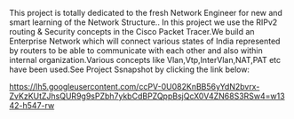 This project is totally dedicated to the fresh Network Engineer for new and smart learning of the Network Structure.. In this project we use the RIPv2 routing & Security concepts in the Cisco Packet Tracer.We build an Enterprise Network which will connect various states of India represented by routers to be able to communicate with each other and also within internal organization.Various concepts like Vlan,Vtp,InterVlan,NAT,PAT etc have been used.See Project Ssnapshot by clicking the link below:

https://lh5.googleusercontent.com/ccPV-0U082KnBB56yYdN2bvrx-ZvKzKUtZJhsQUR9g9sPZbh7ykbCdBPZQppBsjQcX0V4ZN68S3RSw4=w1342-h547-rw
